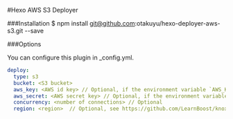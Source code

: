 #Hexo AWS S3 Deployer

###Installation
$ npm install git@github.com:otakuyu/hexo-deployer-aws-s3.git --save

###Options

You can configure this plugin in _config.yml.
```yaml
deploy:
  type: s3
  bucket: <S3 bucket>
  aws_key: <AWS id key> // Optional, if the environment variable `AWS_KEY`
  aws_secret: <AWS secret key> // Optional, if the environment variable `AWS_SECRET` is set
  concurrency: <number of connections> // Optional
  region: <region>  // Optional, see https://github.com/LearnBoost/knox#region
```